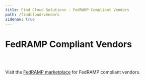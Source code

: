 ```yaml
---
title: Find Cloud Solutions - FedRAMP Compliant Vendors 
path: /findcloud/vendors
sidenav: true
---
```


# FedRAMP Compliant Vendors

<p><a href="https://marketplace.fedramp.gov" target="_blank"><img alt="" src="https://hallways.cap.gsa.gov/system/files/Screen%20Shot%202019-02-21%20at%2011.49.19%20AM-1550771440.png" title="" /></a></p>

<p>&nbsp;</p>

Visit the [FedRAMP marketplace]("https://marketplace.fedramp.gov") for FedRAMP compliant vendors.